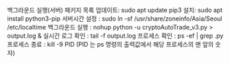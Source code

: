 백그라운드 실행(서버)
패키지 목록 업데이트: sudo apt update
pip3 설치: sudo apt install python3-pip
서버시간 설정 : sudo ln -sf /usr/share/zoneinfo/Asia/Seoul /etc/localtime
백그라운드 실행 : nohup python -u cryptoAutoTrade_v3.py > output.log &
실시간 로그 확인 : tail -f output.log
프로세스 확인 : ps -ef | grep .py
프로세스 종료 : kill -9 PID (PID 는 ps 명령의 출력값에서 해당 프로세스의 맨 앞의 숫자)
